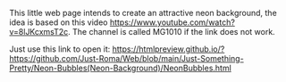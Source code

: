 This little web page intends to create an attractive neon background, the idea is based on this video https://www.youtube.com/watch?v=8lJKcxmsT2c.
The channel is called MG1010 if the link does not work.

Just use this link to open it:
https://htmlpreview.github.io/?https://github.com/Just-Roma/Web/blob/main/Just-Something-Pretty/Neon-Bubbles(Neon-Background)/NeonBubbles.html
